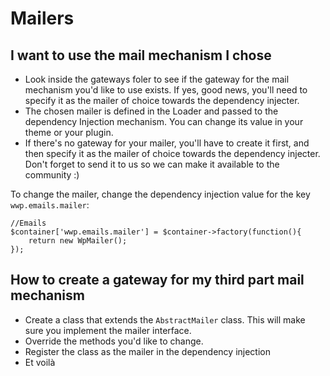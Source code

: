 # Mailers

## I want to use the mail mechanism I chose

- Look inside the gateways foler to see if the gateway for the mail mechanism you'd like to use exists. If yes, good news, you'll need to specify it as the mailer of choice towards the dependency injecter.
- The chosen mailer is defined in the Loader and passed to the dependency Injection mechanism. You can change its value in your theme or your plugin.
- If there's no gateway for your mailer, you'll have to create it first, and then specify it as the mailer of choice towards the dependency injecter. Don't forget to send it to us so we can make it available to the community :)

To change the mailer, change the dependency injection value for the key `wwp.emails.mailer`:

```
//Emails
$container['wwp.emails.mailer'] = $container->factory(function(){
    return new WpMailer();
});
```

## How to create a gateway for my third part mail mechanism

- Create a class that extends the `AbstractMailer` class. This will make sure you implement the mailer interface.
- Override the methods you'd like to change.
- Register the class as the mailer in the dependency injection
- Et voilà



